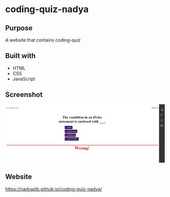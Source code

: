 # coding-quiz-nadya

## Purpose
A website that contains coding-quiz

## Built with
* HTML
* CSS
* JavaScript

## Screenshot
![Image alt](https://github.com/NadyaSlb/coding-quiz-nadya/blob/main/assets/images/Screenshot_2.jpg)

## Website
https://nadyaslb.github.io/coding-quiz-nadya/
